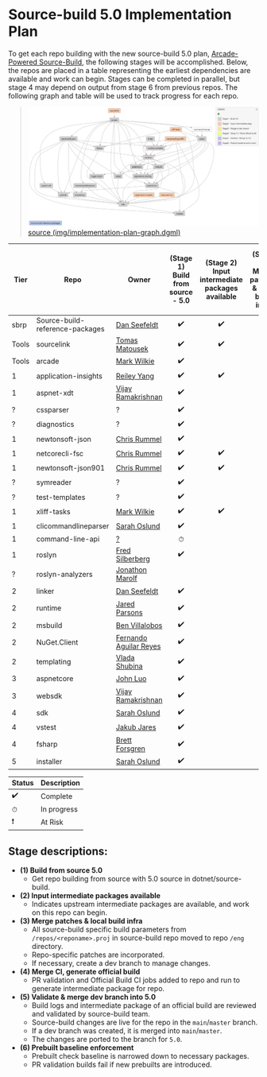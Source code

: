 # Source-build 5.0 Implementation Plan

To get each repo building with the new source-build 5.0 plan, [Arcade-Powered Source-Build](https://github.com/dotnet/source-build/tree/release/3.1/Documentation/planning/arcade-powered-source-build), the following stages will be accomplished.  Below, the repos are placed in a table representing the earliest dependencies are available and work can begin.  Stages can be completed in parallel, but stage 4 may depend on output from stage 6 from previous repos.  The following graph and table will be used to track progress for each repo.

> ![](img/implementation-plan-graph.png)
> [source (img/implementation-plan-graph.dgml)](img/implementation-plan-graph.dgml)

| Tier | Repo | Owner | (Stage 1)<br>Build from source - 5.0 | (Stage 2)<br>Input intermediate packages available | (Stage 3)<br>Merge patches & local build infra | (Stage 4)<br>Merge CI, generate official build | (Stage 5)<br>Validate & merge dev branch into 5.0 | (Stage 6)<br>Prebuilt baseline enforcement |
| --- | --- | --- | :---: | :---: | :---: | :---: | :---: | :---: |
| sbrp | Source-build-reference-packages | [Dan Seefeldt](https://github.com/dseefeld) | ✔️ | ✔️ | ✔️ | ✔️ | ✔️ | |
| Tools | sourcelink | [Tomas Matousek](https://github.com/tmat) | ✔️ | ✔️ | | | | |
| Tools | arcade | [Mark Wilkie](https://github.com/markwilkie) | ✔️ | | | | | |
| 1 | application-insights | [Reiley Yang](https://github.com/reyang) | ✔️ | ✔️ | | | | |
| 1 | aspnet-xdt | [Vijay Ramakrishnan](https://github.com/vijayrkn) | ✔️ | | | | | |
| ? | cssparser | ? | ✔️ | | | | | |
| ? | diagnostics | ? | ✔️ | | | | | |
| 1 | newtonsoft-json | [Chris Rummel](https://github.com/crummel) | ✔️ | | | | | |
| 1 | netcorecli-fsc | [Chris Rummel](https://github.com/crummel) | ✔️ | ✔️ | | | | |
| 1 | newtonsoft-json901 | [Chris Rummel](https://github.com/crummel) | ✔️ | ✔️ | | | | |
| ? | symreader | ? | ✔️ | | | | | |
| ? | test-templates | ? | ✔️ | | | | | |
| 1 | xliff-tasks | [Mark Wilkie](https://github.com/markwilkie) | ✔️ | ✔️ | | | | |
| 1 | clicommandlineparser | [Sarah Oslund](https://github.com/sfoslund) | ✔️ | | | | | |
| 1 | command-line-api | [?](https://github.com/) | ⏱ | | | | | |
| 1 | roslyn | [Fred Silberberg](https://github.com/333fred) | ✔️ | | | | | |
| ? | roslyn-analyzers | [Jonathon Marolf](https://github.com/jmarolf) | | | | | | |
| 2 | linker | [Dan Seefeldt](https://github.com/dseefeld) | ✔️ | | | | | |
| 2 | runtime | [Jared Parsons](https://github.com/jaredpar) | ✔️ | | | | | |
| 2 | msbuild | [Ben Villalobos](https://github.com/BenVillalobos) | ✔️ | | | | | |
| 2 | NuGet.Client | [Fernando Aguilar Reyes](https://github.com/dominoFire) | ✔️ | | | | | |
| 2 | templating | [Vlada Shubina](https://github.com/vlada-shubina) | ✔️ | | | | | |
| 3 | aspnetcore | [John Luo](https://github.com/JunTaoLuo) | ✔️ | | | | | |
| 3 | websdk | [Vijay Ramakrishnan](https://github.com/vijayrkn) | ✔️ | | | | | |
| 4 | sdk | [Sarah Oslund](https://github.com/sfoslund) | ✔️ | | | | | |
| 4 | vstest | [Jakub Jares](https://github.com/nohwnd) | ✔️ | | | | | |
| 4 | fsharp | [Brett Forsgren](https://github.com/brettfo) | ✔️ | | | | | |
| 5 | installer | [Sarah Oslund](https://github.com/sfoslund) | ✔️ | | | | | |

| Status | Description |
| --- | --- |
| ✔️ | Complete |
| ⏱ | In progress |
| ❗ | At Risk |

## Stage descriptions:
  - **(1) Build from source 5.0**
    - Get repo building from source with 5.0 source in dotnet/source-build.
  - **(2) Input intermediate packages available**
    - Indicates upstream intermediate packages are available, and work on this repo can begin.
  - **(3) Merge patches & local build infra**
    - All source-build specific build parameters from `/repos/<reponame>.proj` in source-build repo moved to repo `/eng` directory.
    - Repo-specific patches are incorporated.
    - If necessary, create a dev branch to manage changes.
  - **(4) Merge CI, generate official build**
    - PR validation and Official Build CI jobs added to repo and run to generate intermediate package for repo.
  - **(5) Validate & merge dev branch into 5.0**
    - Build logs and intermediate package of an official build are reviewed and validated by source-build team.
    - Source-build changes are live for the repo in the `main`/`master` branch.
    - If a dev branch was created, it is merged into `main`/`master`.
    - The changes are ported to the branch for `5.0`.
  - **(6) Prebuilt baseline enforcement**
    - Prebuilt check baseline is narrowed down to necessary packages.
    - PR validation builds fail if new prebuilts are introduced.
